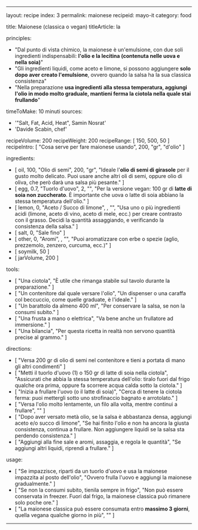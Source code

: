 ---

layout: recipe
index: 3
permalink: maionese
recipeid: mayo-it
category: food

title: Maionese (classica o vegan)
titleArticle: la

principles:

  - "Dal punto di vista chimico, la maionese è un'emulsione, con due soli ingredienti indispensabili: <strong>l'olio e la lecitina (contenuta nelle uova e nella soia)</strong>"
  - "Gli ingredienti liquidi, come aceto e limone, si possono aggiungere <strong>solo dopo aver creato l'emulsione</strong>, ovvero quando la salsa ha la sua classica consistenza"
  - "Nella preparazione <strong>usa ingredienti alla stessa temperatura, aggiungi l'olio in modo molto graduale, mantieni ferma la ciotola nella quale stai frullando</strong>"

timeToMake: 10 minuti
sources:
  - '"Salt, Fat, Acid, Heat", Samin Nosrat'
  - 'Davide Scabin, chef'

recipeVolume: 200
recipeWeight: 200
recipeRange: [ 150, 500, 50 ]
recipeIntro: [ "Cosa serve per fare maionese usando", 200, "gr", "d'olio" ]

ingredients:
  - [ oil, 100, "Olio di semi", 200, "gr", "Ideale l'<strong>olio di semi di girasole</strong> per il gusto molto delicato. Puoi usare anche altri oli di semi, oppure olio di oliva, che però darà una salsa più pesante." ]
  - [ egg, 0.7, "Tuorlo d'uovo", 2, "", "Per la versione vegan: <span class='qtyspan'><span data-qty='soymilk'>100</span> gr</span> di <strong>latte di soia non zuccherato</strong>. È importante che uova o latte di soia abbiano la stessa temperatura dell'olio." ]
  - [ lemon, 0, "Aceto / Succo di limone", , "", "Usa uno o più ingredienti acidi (limone, aceto di vino, aceto di mele, ecc.) per creare contrasto con il grasso. Decidi la quantità assaggiando, e verificando la consistenza della salsa." ]
  - [ salt, 0, "Sale fino" ]
  - [ other, 0, "Aromi", , "", "Puoi aromatizzare con erbe o spezie (aglio, prezzemolo, zenzero, curcuma, ecc.)" ]
  - [ soymilk, 50 ]
  - [ jarVolume, 200 ]

tools:
  - [ "Una ciotola", "È utile che rimanga stabile sul tavolo durante la preparazione." ]
  - [ "Un contenitore dal quale versare l'olio", "Un dispenser o una caraffa col beccuccio, come quelle graduate, è l'ideale." ]
  - [ "Un barattolo da almeno <span class='qtyspan'><span data-qty='jarVolume' data-prec='1'>400</span> ml</span>", "Per conservare la salsa, se non la consumi subito." ]
  - [ "Una frusta a mano o elettrica", "Va bene anche un frullatore ad immersione." ]
  - [ "Una bilancia", "Per questa ricetta in realtà non servono quantità precise al grammo." ]

directions:
  - [ "Versa <span class='qtyspan'><span data-qty='oil'>200</span> gr</span> di olio di semi nel contenitore e tieni a portata di mano gli altri condimenti" ]
  - [ "Metti il tuorlo d'uovo (<span class='qtyspan'><span data-qty='egg'>1</span></span>) o <span class='qtyspan'><span data-qty='soymilk'>150</span> gr</span> di latte di soia nella ciotola", "Assicurati che abbia la stessa temperatura dell'olio: tiralo fuori dal frigo qualche ora prima, oppure fa scorrere acqua calda sotto la ciotola." ]
  - [ "Inizia a frullare l'uovo (o il latte di soia)", "Cerca di tenere la ciotola ferma: puoi mettergli sotto uno strofinaccio bagnato e arrotolato." ]
  - [ "Versa l'olio molto lentamente, un filo alla volta, mentre continui a frullare", "" ]
  - [ "Dopo aver versato metà olio, se la salsa è abbastanza densa, aggiungi aceto e/o succo di limone", "Se hai finito l'olio e non ha ancora la giusta consistenza, continua a frullare. Non aggiungere liquidi se la salsa sta perdendo consistenza." ]
  - [ "Aggiungi alla fine sale e aromi, assaggia, e regola le quantità", "Se aggiungi altri liquidi, riprendi a frullare." ]

usage:
  - [ "Se impazzisce, riparti da un tuorlo d'uovo e usa la maionese impazzita al posto dell'olio", "Ovvero frulla l'uovo e aggiungi la maionese gradualmente." ]
  - [ "Se non la consumi subito, tienila sempre in frigo", "Non può essere conservata in freezer. Fuori dal frigo, la maionese classica può rimanere solo poche ore." ]
  - [ "La maionese classica può essere consumata entro <strong>massimo 3 giorni</strong>, quella vegana qualche giorno in più", "" ]

---